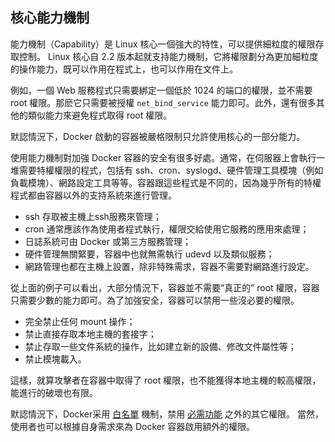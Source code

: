 ## 核心能力機制

能力機制（Capability）是 Linux 核心一個強大的特性，可以提供細粒度的權限存取控制。
Linux 核心自 2.2 版本起就支持能力機制，它將權限劃分為更加細粒度的操作能力，既可以作用在程式上，也可以作用在文件上。

例如，一個 Web 服務程式只需要綁定一個低於 1024 的端口的權限，並不需要 root 權限。那麽它只需要被授權 `net_bind_service` 能力即可。此外，還有很多其他的類似能力來避免程式取得 root 權限。

默認情況下，Docker 啟動的容器被嚴格限制只允許使用核心的一部分能力。

使用能力機制對加強 Docker 容器的安全有很多好處。通常，在伺服器上會執行一堆需要特權權限的程式，包括有 ssh、cron、syslogd、硬件管理工具模塊（例如負載模塊）、網路設定工具等等。容器跟這些程式是不同的，因為幾乎所有的特權程式都由容器以外的支持系統來進行管理。
* ssh 存取被主機上ssh服務來管理；
* cron 通常應該作為使用者程式執行，權限交給使用它服務的應用來處理；
* 日誌系統可由 Docker 或第三方服務管理；
* 硬件管理無關緊要，容器中也就無需執行 udevd 以及類似服務；
* 網路管理也都在主機上設置，除非特殊需求，容器不需要對網路進行設定。

從上面的例子可以看出，大部分情況下，容器並不需要“真正的” root 權限，容器只需要少數的能力即可。為了加強安全，容器可以禁用一些沒必要的權限。
* 完全禁止任何 mount 操作；
* 禁止直接存取本地主機的套接字；
* 禁止存取一些文件系統的操作，比如建立新的設備、修改文件屬性等；
* 禁止模塊載入。

這樣，就算攻擊者在容器中取得了 root 權限，也不能獲得本地主機的較高權限，能進行的破壞也有限。

默認情況下，Docker采用 [白名單](https://github.com/docker/docker/blob/master/daemon/execdriver/native/template/default_template.go) 機制，禁用 [必需功能](https://github.com/docker/docker/blob/master/daemon/execdriver/native/template/default_template.go) 之外的其它權限。
當然，使用者也可以根據自身需求來為 Docker 容器啟用額外的權限。
